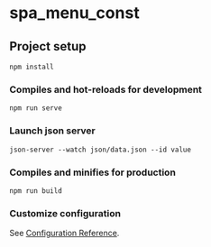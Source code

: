 # spa_menu_const

## Project setup
```
npm install
```

### Compiles and hot-reloads for development
```
npm run serve
```
### Launch json server
```
json-server --watch json/data.json --id value
```

### Compiles and minifies for production
```
npm run build
```

### Customize configuration
See [Configuration Reference](https://cli.vuejs.org/config/).
